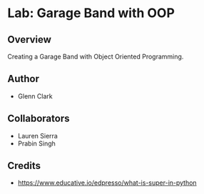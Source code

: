 # Lab: Garage Band with OOP

## Overview
Creating a Garage Band with Object Oriented Programming.

## Author 
- Glenn Clark

## Collaborators
- Lauren Sierra
- Prabin Singh

## Credits
- https://www.educative.io/edpresso/what-is-super-in-python